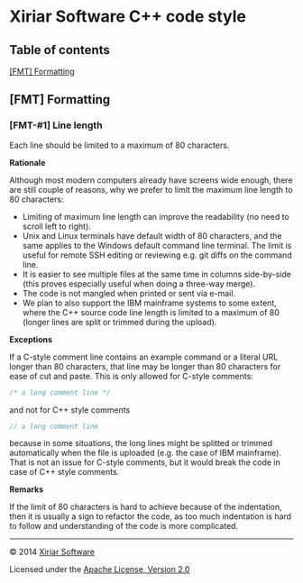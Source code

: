 Xiriar Software C++ code style
==============================

Table of contents
-----------------
[[FMT] Formatting](#fmt-formatting)

[FMT] Formatting
----------------

### [FMT-#1] Line length

Each line should be limited to a maximum of 80 characters.

**Rationale**

Although most modern computers already have screens wide enough, there are still
couple of reasons, why we prefer to limit the maximum line length to 80
characters:
* Limiting of maximum line length can improve the readability (no need to scroll
  left to right).
* Unix and Linux terminals have default width of 80 characters, and the same
  applies to the Windows default command line terminal. The limit is useful for
  remote SSH editing or reviewing e.g. git diffs on the command line.
* It is easier to see multiple files at the same time in columns side-by-side
  (this proves especially useful when doing a three-way merge).
* The code is not mangled when printed or sent via e-mail.
* We plan to also support the IBM mainframe systems to some extent, where the
  C++ source code line length is limited to a maximum of 80 (longer lines are
  split or trimmed during the upload).

**Exceptions**

If a C-style comment line contains an example command or a literal URL longer
than 80 characters, that line may be longer than 80 characters for ease of cut
and paste.
This is only allowed for C-style comments:
```cpp
/* a long comment line */
```
and not for C++ style comments
```cpp
// a long comment line
```
because in some situations, the long lines might be splitted or trimmed
automatically when the file is uploaded (e.g. the case of IBM mainframe). That
is not an issue for C-style comments, but it would break the code in case
of C++ style comments.

**Remarks**

If the limit of 80 characters is hard to achieve because of the indentation,
then it is usually a sign to refactor the code, as too much indentation is hard
to follow and understanding of the code is more complicated.

---

&copy; 2014 [Xiriar Software](http://www.xiriar.com/)

Licensed under the [Apache License, Version 2.0](LICENSE)
